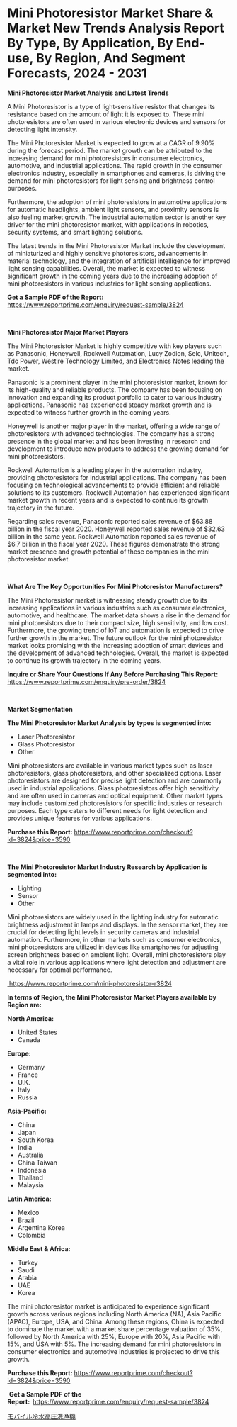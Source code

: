 <p><h1>Mini Photoresistor Market Share & Market New Trends Analysis Report By Type, By Application, By End-use, By Region, And Segment Forecasts, 2024 - 2031</h1></p><p><strong>Mini Photoresistor Market Analysis and Latest Trends</strong></p>
<p><p>A Mini Photoresistor is a type of light-sensitive resistor that changes its resistance based on the amount of light it is exposed to. These mini photoresistors are often used in various electronic devices and sensors for detecting light intensity.</p><p>The Mini Photoresistor Market is expected to grow at a CAGR of 9.90% during the forecast period. The market growth can be attributed to the increasing demand for mini photoresistors in consumer electronics, automotive, and industrial applications. The rapid growth in the consumer electronics industry, especially in smartphones and cameras, is driving the demand for mini photoresistors for light sensing and brightness control purposes.</p><p>Furthermore, the adoption of mini photoresistors in automotive applications for automatic headlights, ambient light sensors, and proximity sensors is also fueling market growth. The industrial automation sector is another key driver for the mini photoresistor market, with applications in robotics, security systems, and smart lighting solutions.</p><p>The latest trends in the Mini Photoresistor Market include the development of miniaturized and highly sensitive photoresistors, advancements in material technology, and the integration of artificial intelligence for improved light sensing capabilities. Overall, the market is expected to witness significant growth in the coming years due to the increasing adoption of mini photoresistors in various industries for light sensing applications.</p></p>
<p><strong>Get a Sample PDF of the Report:&nbsp;</strong> <a href="https://www.reportprime.com/enquiry/request-sample/3824">https://www.reportprime.com/enquiry/request-sample/3824</a></p>
<p>&nbsp;</p>
<p><strong>Mini Photoresistor Major Market Players</strong></p>
<p><p>The Mini Photoresistor Market is highly competitive with key players such as Panasonic, Honeywell, Rockwell Automation, Lucy Zodion, Selc, Unitech, Tdc Power, Westire Technology Limited, and Electronics Notes leading the market. </p><p>Panasonic is a prominent player in the mini photoresistor market, known for its high-quality and reliable products. The company has been focusing on innovation and expanding its product portfolio to cater to various industry applications. Panasonic has experienced steady market growth and is expected to witness further growth in the coming years.</p><p>Honeywell is another major player in the market, offering a wide range of photoresistors with advanced technologies. The company has a strong presence in the global market and has been investing in research and development to introduce new products to address the growing demand for mini photoresistors.</p><p>Rockwell Automation is a leading player in the automation industry, providing photoresistors for industrial applications. The company has been focusing on technological advancements to provide efficient and reliable solutions to its customers. Rockwell Automation has experienced significant market growth in recent years and is expected to continue its growth trajectory in the future.</p><p>Regarding sales revenue, Panasonic reported sales revenue of $63.88 billion in the fiscal year 2020. Honeywell reported sales revenue of $32.63 billion in the same year. Rockwell Automation reported sales revenue of $6.7 billion in the fiscal year 2020. These figures demonstrate the strong market presence and growth potential of these companies in the mini photoresistor market.</p></p>
<p>&nbsp;</p>
<p><strong>What Are The Key Opportunities For Mini Photoresistor Manufacturers?</strong></p>
<p><p>The Mini Photoresistor market is witnessing steady growth due to its increasing applications in various industries such as consumer electronics, automotive, and healthcare. The market data shows a rise in the demand for mini photoresistors due to their compact size, high sensitivity, and low cost. Furthermore, the growing trend of IoT and automation is expected to drive further growth in the market. The future outlook for the mini photoresistor market looks promising with the increasing adoption of smart devices and the development of advanced technologies. Overall, the market is expected to continue its growth trajectory in the coming years.</p></p>
<p><strong>Inquire or Share Your Questions If Any Before Purchasing This Report:</strong> <a href="https://www.reportprime.com/enquiry/pre-order/3824">https://www.reportprime.com/enquiry/pre-order/3824</a></p>
<p>&nbsp;</p>
<p><strong>Market Segmentation</strong></p>
<p><strong>The Mini Photoresistor Market Analysis by types is segmented into:</strong></p>
<p><ul><li>Laser Photoresistor</li><li>Glass Photoresistor</li><li>Other</li></ul></p>
<p><p>Mini photoresistors are available in various market types such as laser photoresistors, glass photoresistors, and other specialized options. Laser photoresistors are designed for precise light detection and are commonly used in industrial applications. Glass photoresistors offer high sensitivity and are often used in cameras and optical equipment. Other market types may include customized photoresistors for specific industries or research purposes. Each type caters to different needs for light detection and provides unique features for various applications.</p></p>
<p><strong>Purchase this Report:&nbsp;</strong><a href="https://www.reportprime.com/checkout?id=3824&price=3590">https://www.reportprime.com/checkout?id=3824&price=3590</a></p>
<p>&nbsp;</p>
<p><strong>The Mini Photoresistor Market Industry Research by Application is segmented into:</strong></p>
<p><ul><li>Lighting</li><li>Sensor</li><li>Other</li></ul></p>
<p><p>Mini photoresistors are widely used in the lighting industry for automatic brightness adjustment in lamps and displays. In the sensor market, they are crucial for detecting light levels in security cameras and industrial automation. Furthermore, in other markets such as consumer electronics, mini photoresistors are utilized in devices like smartphones for adjusting screen brightness based on ambient light. Overall, mini photoresistors play a vital role in various applications where light detection and adjustment are necessary for optimal performance.</p></p>
<p><a href="https://www.reportprime.com/mini-photoresistor-r3824">&nbsp;https://www.reportprime.com/mini-photoresistor-r3824</a></p>
<p><strong>In terms of Region, the Mini Photoresistor Market Players available by Region are:</strong></p>
<p>
    <p> <strong> North America: </strong>
        <ul>
            <li>United States</li>
            <li>Canada</li>
        </ul>
        </p> 
    <p> <strong> Europe: </strong>
        <ul>
            <li>Germany</li>
            <li>France</li>
            <li>U.K.</li>
            <li>Italy</li>
            <li>Russia</li>
        </ul>
        </p> 
    <p> <strong> Asia-Pacific: </strong>
        <ul>
            <li>China</li>
            <li>Japan</li>
            <li>South Korea</li>
            <li>India</li>
            <li>Australia</li>
            <li>China Taiwan</li>
            <li>Indonesia</li>
            <li>Thailand</li>
            <li>Malaysia</li>
        </ul>
        </p> 
    <p> <strong> Latin America: </strong>
        <ul>
            <li>Mexico</li>
            <li>Brazil</li>
            <li>Argentina Korea</li>
            <li>Colombia</li>
        </ul>
        </p> 
    <p> <strong> Middle East & Africa: </strong>
        <ul>
            <li>Turkey</li>
            <li>Saudi</li>
            <li>Arabia</li>
            <li>UAE</li>
            <li>Korea</li>
        </ul>
    </p>
    </p>
<p><p>The mini photoresistor market is anticipated to experience significant growth across various regions including North America (NA), Asia Pacific (APAC), Europe, USA, and China. Among these regions, China is expected to dominate the market with a market share percentage valuation of 35%, followed by North America with 25%, Europe with 20%, Asia Pacific with 15%, and USA with 5%. The increasing demand for mini photoresistors in consumer electronics and automotive industries is projected to drive this growth.</p></p>
<p><strong>Purchase this Report: </strong><a href="https://www.reportprime.com/checkout?id=3824&price=3590">https://www.reportprime.com/checkout?id=3824&price=3590</a></p>
<p>&nbsp;<strong>Get a Sample PDF of the Report:&nbsp;&nbsp;</strong><a href="https://www.reportprime.com/enquiry/request-sample/3824">https://www.reportprime.com/enquiry/request-sample/3824</a></p>
<p><strong></strong></p>
<p><p><a href="https://github.com/mohamedbakry57/Market-Research-Report-List-4/blob/main/711096673206.md">モバイル冷水高圧洗浄機</a></p></p>